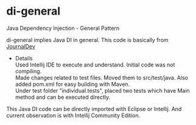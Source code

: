 # di-general
Java Dependency Injection - General Pattern

di-general implies Java DI in general.
This code is basically from [JournalDev](https://www.journaldev.com/2394/java-dependency-injection-design-pattern-example-tutorial)

* Details   
Used Intellij IDE to execute and understand. Initial code was not compiling.   
Made changes related to test files. Moved them to src/test/java. Also added pom.xml for easy building with Maven.   
Under test folder "individual.tests", placed two tests which have Main method and can be executed directly.   

This Java DI code can be directly imported with Eclipse or Intellij. And current observation is with Intellij Community Edition.
